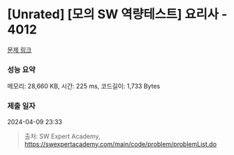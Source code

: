 # [Unrated] [모의 SW 역량테스트] 요리사 - 4012 

[문제 링크](https://swexpertacademy.com/main/code/problem/problemDetail.do?contestProbId=AWIeUtVakTMDFAVH) 

### 성능 요약

메모리: 28,660 KB, 시간: 225 ms, 코드길이: 1,733 Bytes

### 제출 일자

2024-04-09 23:33



> 출처: SW Expert Academy, https://swexpertacademy.com/main/code/problem/problemList.do